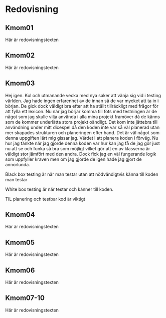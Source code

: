 ---
---
Redovisning
=========================



Kmom01
-------------------------

Här är redovisningstexten



Kmom02
-------------------------

Här är redovisningstexten



Kmom03
-------------------------

Hej igen. Kul och utmanande vecka med nya saker att vänja sig vid i testing världen. Jag hade ingen erfarenhet av de innan så de var mycket att ta in i början. De gick dock väldigt bra efter att ha ställt tillräckligt med frågor för att fylla ett lexicon. Nu när jag börjar komma till fots med testningen är de något som jag skulle vilja använda i alla mina projekt framöver då de känns som de kommer underlätta stora projekt oändligt. Det kom inte jättebra till användning under mitt dicespel då den koden inte var så väl planerad utan mer skapades strukturen och planeringen efter hand. Det är väl något som denna uppgiften lärt mig gissar jag. Värdet i att planera koden i förväg. Nu hur jag tänkte när jag gjorde denna koden var hur kan jag få de jag gör just nu att se och funka så bra som möjligt vilket gör att en av klasserna är väldigt stor jämfört med den andra. Dock fick jag en väl fungerande logik som uppfyller kraven men om jag gjorde de igen hade jag gjort de annorlunda.



Black box testing är när man testar utan att nödvändigtvis känna till koden man testar

White box testing är när testar och känner till koden.



TIL planering och testbar kod är viktigt



Kmom04
-------------------------

Här är redovisningstexten



Kmom05
-------------------------

Här är redovisningstexten



Kmom06
-------------------------

Här är redovisningstexten



Kmom07-10
-------------------------

Här är redovisningstexten
